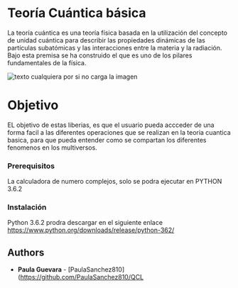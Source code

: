 # **Teoría Cuántica básica**

La teoría cuántica es una teoría física basada en la utilización del concepto de unidad cuántica para describir las propiedades dinámicas de las partículas subatómicas y las interacciones entre la materia y la radiación. Bajo esta premisa se ha construido el que es uno de los pilares fundamentales de la física.

![texto cualquiera por si no carga la imagen](https://3.bp.blogspot.com/-V_EsiBBfKCA/V8skKd0WQGI/AAAAAAAAPhc/HjiTARB768kuIaj3eerbC6rjTLBWHbMpwCLcB/s1600/Universos%2Bparalelos%252C%2Bmultiversos%2By%2Bomniversos.jpg)

# Objetivo

EL objetivo de estas liberias, es que el usuario  pueda accceder de una forma facil a las diferentes operaciones que se realizan en la teoria cuantica basica, para que pueda entender como se compartan los diferentes fenomenos en los multiversos.

### Prerequisitos
La calculadora de numero complejos, solo se podra ejecutar en PYTHON 3.6.2


### Instalación

Python 3.6.2 prodra descargar en el siguiente enlace https://www.python.org/downloads/release/python-362/

## Authors

* **Paula Guevara** - [PaulaSanchez810](https://github.com/PaulaSanchez810/QCL
